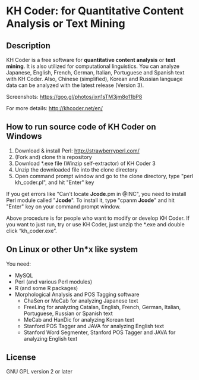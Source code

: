 # KH Coder: for Quantitative Content Analysis or Text Mining

## Description

KH Coder is a free software for **quantitative content analysis** or **text mining**. It is also utilized for computational linguistics. You can analyze Japanese, English, French, German, Italian, Portuguese and Spanish text with KH Coder. Also, Chinese (simplified), Korean and Russian language data can be analyzed with the latest release (Version 3).

Screenshots:
https://goo.gl/photos/ixn1sTM3jm8o11bP8

For more details:
http://khcoder.net/en/

## How to run source code of KH Coder on Windows

1. Download & install Perl: http://strawberryperl.com/
2. (Fork and) clone this repository
3. Download \*.exe file (Winzip self-extractor) of KH Coder 3
4. Unzip the downloaded file into the clone directory
5. Open command prompt window and go to the clone directory, type "perl kh_coder.pl", and hit "Enter" key

If you get errors like "Can't locate **Jcode**.pm in @INC", you need to install Perl module called "**Jcode**". To install it, type "cpanm **Jcode**" and hit "Enter" key on your command prompt window.

Above procedure is for people who want to modify or develop KH Coder. If you want to just run, try or use KH Coder, just unzip the \*.exe and double click “kh_coder.exe”.

## On Linux or other Un\*x like system

You need:

- MySQL
- Perl (and various Perl modules)
- R (and some R packages)
- Morphological Analysis and POS Tagging software
    - ChaSen or MeCab for analyzing Japanese text
    - FreeLing for analyzing Catalan, English, French, German, Italian, Portuguese, Russian or Spanish text
    - MeCab and HanDic for analyzing Korean text
    - Stanford POS Tagger and JAVA for analyzing English text
    - Stanford Word Segmenter, Stanford POS Tagger and JAVA for analyzing English text

## License

GNU GPL version 2 or later
